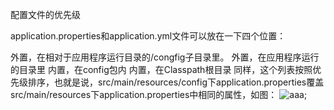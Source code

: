 配置文件的优先级

application.properties和application.yml文件可以放在一下四个位置：

外置，在相对于应用程序运行目录的/congfig子目录里。
外置，在应用程序运行的目录里
内置，在config包内
内置，在Classpath根目录
同样，这个列表按照优先级排序，也就是说，src/main/resources/config下application.properties覆盖src/main/resources下application.properties中相同的属性，如图：
![aaa](http://7xqch5.com1.z0.glb.clouddn.com/springboot2-1.jpg);
